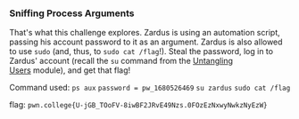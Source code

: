 ### Sniffing Process Arguments

That's what this challenge explores. Zardus is using an automation script, passing his account password to it as an argument. Zardus is also allowed to use `sudo` (and, thus, to `sudo cat /flag`!). Steal the password, log in to Zardus' account (recall the `su` command from the [Untangling Users](https://pwn.college/linux-luminarium/users) module), and get that flag!


Command used: 
`ps aux`
`password = pw_1680526469`
`su zardus`
`sudo cat /flag`

flag: `pwn.college{U-jGB_TOoFV-8iwBF2JRvE49Nzs.0FOzEzNxwyNwkzNyEzW}`
